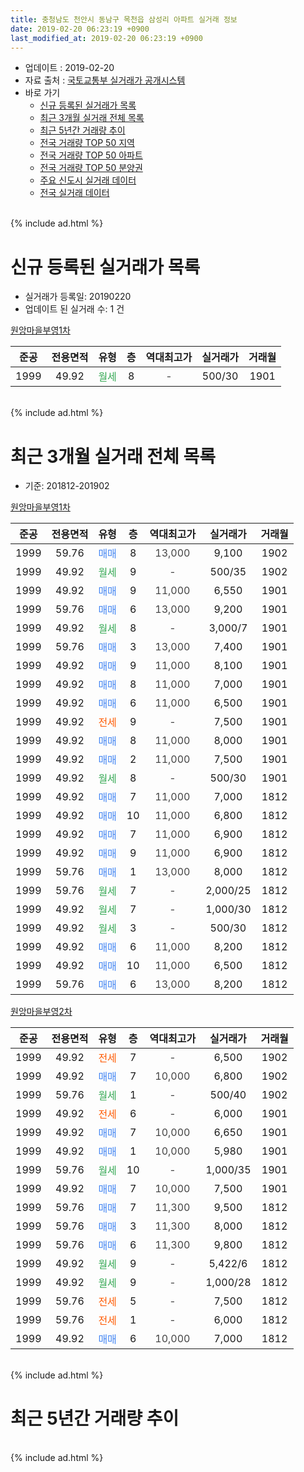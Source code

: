 ```yaml
---
title: 충청남도 천안시 동남구 목천읍 삼성리 아파트 실거래 정보
date: 2019-02-20 06:23:19 +0900
last_modified_at: 2019-02-20 06:23:19 +0900
---
```


* 업데이트 : 2019-02-20
* 자료 출처 : [국토교통부 실거래가 공개시스템](http://rt.molit.go.kr)
* 바로 가기
    * [신규 등록된 실거래가 목록](#신규-등록된-실거래가-목록)
    * [최근 3개월 실거래 전체 목록](#최근-3개월-실거래-전체-목록)
    * [최근 5년간 거래량 추이](#최근-5년간-거래량-추이)
    * [전국 거래량 TOP 50 지역](https://inasie.github.io/apt-trade-info/최근-3개월-전국에서-가장-거래가-많이-발생한-지역)
    * [전국 거래량 TOP 50 아파트](https://inasie.github.io/apt-trade-info/최근-3개월-전국에서-가장-거래가-많이-발생한-아파트)
    * [전국 거래량 TOP 50 분양권](https://inasie.github.io/apt-trade-info/최근-3개월-전국에서-가장-거래가-많이-발생한-분양권)
    * [주요 신도시 실거래 데이터](https://inasie.github.io/apt-trade-info/주요-신도시)
    * [전국 실거래 데이터](https://inasie.github.io/apt-trade-info/전국)
<br>
{% include ad.html %}
<br>

# 신규 등록된 실거래가 목록
* 실거래가 등록일: 20190220
* 업데이트 된 실거래 수: 1 건


[원앙마을부영1차](https://search.naver.com/search.naver?query=%EC%B6%A9%EC%B2%AD%EB%82%A8%EB%8F%84+%EC%B2%9C%EC%95%88%EC%8B%9C+%EB%8F%99%EB%82%A8%EA%B5%AC+%EB%AA%A9%EC%B2%9C%EC%9D%8D+%EC%82%BC%EC%84%B1%EB%A6%AC+%EC%9B%90%EC%95%99%EB%A7%88%EC%9D%84%EB%B6%80%EC%98%811%EC%B0%A8)

|준공|전용면적|유형|층|역대최고가|실거래가|거래월|
|:---:|:---:|:---:|:---:|:---:|:---:|:---:|
|1999|49.92|<span style="color:#34a853">월세</span>|8|<span style="color:#444444">-</span>|500/30|1901|


<br>
{% include ad.html %}
<br>

# 최근 3개월 실거래 전체 목록
* 기준: 201812-201902


[원앙마을부영1차](https://search.naver.com/search.naver?query=%EC%B6%A9%EC%B2%AD%EB%82%A8%EB%8F%84+%EC%B2%9C%EC%95%88%EC%8B%9C+%EB%8F%99%EB%82%A8%EA%B5%AC+%EB%AA%A9%EC%B2%9C%EC%9D%8D+%EC%82%BC%EC%84%B1%EB%A6%AC+%EC%9B%90%EC%95%99%EB%A7%88%EC%9D%84%EB%B6%80%EC%98%811%EC%B0%A8)

|준공|전용면적|유형|층|역대최고가|실거래가|거래월|
|:---:|:---:|:---:|:---:|:---:|:---:|:---:|
|1999|59.76|<span style="color:#4285f3">매매</span>|8|<span style="color:#444444">13,000</span>|9,100|1902|
|1999|49.92|<span style="color:#34a853">월세</span>|9|<span style="color:#444444">-</span>|500/35|1902|
|1999|49.92|<span style="color:#4285f3">매매</span>|9|<span style="color:#444444">11,000</span>|6,550|1901|
|1999|59.76|<span style="color:#4285f3">매매</span>|6|<span style="color:#444444">13,000</span>|9,200|1901|
|1999|49.92|<span style="color:#34a853">월세</span>|8|<span style="color:#444444">-</span>|3,000/7|1901|
|1999|59.76|<span style="color:#4285f3">매매</span>|3|<span style="color:#444444">13,000</span>|7,400|1901|
|1999|49.92|<span style="color:#4285f3">매매</span>|9|<span style="color:#444444">11,000</span>|8,100|1901|
|1999|49.92|<span style="color:#4285f3">매매</span>|8|<span style="color:#444444">11,000</span>|7,000|1901|
|1999|49.92|<span style="color:#4285f3">매매</span>|6|<span style="color:#444444">11,000</span>|6,500|1901|
|1999|49.92|<span style="color:#ff5a00">전세</span>|9|<span style="color:#444444">-</span>|7,500|1901|
|1999|49.92|<span style="color:#4285f3">매매</span>|8|<span style="color:#444444">11,000</span>|8,000|1901|
|1999|49.92|<span style="color:#4285f3">매매</span>|2|<span style="color:#444444">11,000</span>|7,500|1901|
|1999|49.92|<span style="color:#34a853">월세</span>|8|<span style="color:#444444">-</span>|500/30|1901|
|1999|49.92|<span style="color:#4285f3">매매</span>|7|<span style="color:#444444">11,000</span>|7,000|1812|
|1999|49.92|<span style="color:#4285f3">매매</span>|10|<span style="color:#444444">11,000</span>|6,800|1812|
|1999|49.92|<span style="color:#4285f3">매매</span>|7|<span style="color:#444444">11,000</span>|6,900|1812|
|1999|49.92|<span style="color:#4285f3">매매</span>|9|<span style="color:#444444">11,000</span>|6,900|1812|
|1999|59.76|<span style="color:#4285f3">매매</span>|1|<span style="color:#444444">13,000</span>|8,000|1812|
|1999|59.76|<span style="color:#34a853">월세</span>|7|<span style="color:#444444">-</span>|2,000/25|1812|
|1999|49.92|<span style="color:#34a853">월세</span>|7|<span style="color:#444444">-</span>|1,000/30|1812|
|1999|49.92|<span style="color:#34a853">월세</span>|3|<span style="color:#444444">-</span>|500/30|1812|
|1999|49.92|<span style="color:#4285f3">매매</span>|6|<span style="color:#444444">11,000</span>|8,200|1812|
|1999|49.92|<span style="color:#4285f3">매매</span>|10|<span style="color:#444444">11,000</span>|6,500|1812|
|1999|59.76|<span style="color:#4285f3">매매</span>|6|<span style="color:#444444">13,000</span>|8,200|1812|

[원앙마을부영2차](https://search.naver.com/search.naver?query=%EC%B6%A9%EC%B2%AD%EB%82%A8%EB%8F%84+%EC%B2%9C%EC%95%88%EC%8B%9C+%EB%8F%99%EB%82%A8%EA%B5%AC+%EB%AA%A9%EC%B2%9C%EC%9D%8D+%EC%82%BC%EC%84%B1%EB%A6%AC+%EC%9B%90%EC%95%99%EB%A7%88%EC%9D%84%EB%B6%80%EC%98%812%EC%B0%A8)

|준공|전용면적|유형|층|역대최고가|실거래가|거래월|
|:---:|:---:|:---:|:---:|:---:|:---:|:---:|
|1999|49.92|<span style="color:#ff5a00">전세</span>|7|<span style="color:#444444">-</span>|6,500|1902|
|1999|49.92|<span style="color:#4285f3">매매</span>|7|<span style="color:#444444">10,000</span>|6,800|1902|
|1999|59.76|<span style="color:#34a853">월세</span>|1|<span style="color:#444444">-</span>|500/40|1902|
|1999|49.92|<span style="color:#ff5a00">전세</span>|6|<span style="color:#444444">-</span>|6,000|1901|
|1999|49.92|<span style="color:#4285f3">매매</span>|7|<span style="color:#444444">10,000</span>|6,650|1901|
|1999|49.92|<span style="color:#4285f3">매매</span>|1|<span style="color:#444444">10,000</span>|5,980|1901|
|1999|59.76|<span style="color:#34a853">월세</span>|10|<span style="color:#444444">-</span>|1,000/35|1901|
|1999|49.92|<span style="color:#4285f3">매매</span>|7|<span style="color:#444444">10,000</span>|7,500|1901|
|1999|59.76|<span style="color:#4285f3">매매</span>|7|<span style="color:#444444">11,300</span>|9,500|1812|
|1999|59.76|<span style="color:#4285f3">매매</span>|3|<span style="color:#444444">11,300</span>|8,000|1812|
|1999|59.76|<span style="color:#4285f3">매매</span>|6|<span style="color:#444444">11,300</span>|9,800|1812|
|1999|49.92|<span style="color:#34a853">월세</span>|9|<span style="color:#444444">-</span>|5,422/6|1812|
|1999|49.92|<span style="color:#34a853">월세</span>|9|<span style="color:#444444">-</span>|1,000/28|1812|
|1999|59.76|<span style="color:#ff5a00">전세</span>|5|<span style="color:#444444">-</span>|7,500|1812|
|1999|59.76|<span style="color:#ff5a00">전세</span>|1|<span style="color:#444444">-</span>|6,000|1812|
|1999|49.92|<span style="color:#4285f3">매매</span>|6|<span style="color:#444444">10,000</span>|7,000|1812|


<br>
{% include ad.html %}
<br>

# 최근 5년간 거래량 추이


<div style="width:100%;">
    <canvas id="deal_progress" height="200"></canvas>
</div>

<script>
new Chart(document.getElementById("deal_progress"), {
    type: 'line',
    data: {
        labels: ['201402','201403','201404','201405','201406','201407','201408','201409','201410','201411','201412','201501','201502','201503','201504','201505','201506','201507','201508','201509','201510','201511','201512','201601','201602','201603','201604','201605','201606','201607','201608','201609','201610','201611','201612','201701','201702','201703','201704','201705','201706','201707','201708','201709','201710','201711','201712','201801','201802','201803','201804','201805','201806','201807','201808','201809','201810','201811','201812','201901','201902'],
        datasets: [{
            label: '매매',
            pointRadius: 1,
            data: [0, 0, 0, 0, 0, 0, 0, 0, 0, 0, 90, 30, 17, 26, 17, 5, 8, 6, 9, 6, 14, 11, 7, 10, 4, 14, 9, 8, 15, 14, 9, 11, 11, 22, 17, 5, 18, 21, 22, 21, 26, 22, 18, 9, 9, 15, 15, 13, 14, 26, 9, 9, 20, 7, 7, 11, 14, 8, 12, 11, 2],
            borderColor: "rgba(255, 201, 14, 1)",
            backgroundColor: "rgba(255, 201, 14, 0.5)",
            fill: false,
            lineTension: 0
        },{
            label: '전월세',
            pointRadius: 1,
            data: [73, 65, 47, 33, 41, 37, 35, 34, 47, 36, 17, 28, 28, 24, 26, 10, 13, 13, 9, 13, 13, 8, 5, 12, 11, 8, 13, 14, 6, 6, 4, 10, 10, 13, 11, 8, 18, 14, 12, 11, 8, 9, 10, 6, 6, 12, 9, 12, 9, 9, 8, 9, 5, 6, 6, 6, 6, 6, 7, 5, 3],
            borderColor: "rgba(0, 141, 185, 1)",
            backgroundColor: "rgba(0, 141, 185, 0.5)",
            fill: false,
            lineTension: 0
        }
        ]
    },
    options: {
        responsive: true,
        title: {
            display: false
        },
        tooltips: {
            mode: 'index',
            intersect: false
        },
        hover: {
            mode: 'nearest',
            intersect: true
        },
        scales: {
            xAxes: [{
                display: true,
                scaleLabel: {
                    display: true,
                    labelString: '년/월'
                }
            }],
            yAxes: [{
                display: true,
                ticks: {
                    suggestedMin: 0,
                },
                scaleLabel: {
                    display: true,
                    labelString: '실거래 수'
                }
            }]
        }
    }
});

</script>


<br>
{% include ad.html %}
<br>

